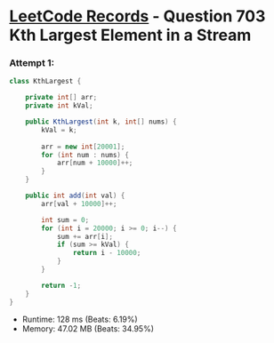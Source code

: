 # [LeetCode Records](../../README.md) - Question 703 Kth Largest Element in a Stream

### Attempt 1: 
```java
class KthLargest {

    private int[] arr;
    private int kVal;

    public KthLargest(int k, int[] nums) {
        kVal = k;
        
        arr = new int[20001];
        for (int num : nums) {
            arr[num + 10000]++;
        }
    }

    public int add(int val) {
        arr[val + 10000]++;

        int sum = 0;
        for (int i = 20000; i >= 0; i--) {
            sum += arr[i];
            if (sum >= kVal) {
                return i - 10000;
            }
        }

        return -1;
    }
}
```
- Runtime: 128 ms (Beats: 6.19%)
- Memory: 47.02 MB (Beats: 34.95%)

<br>
